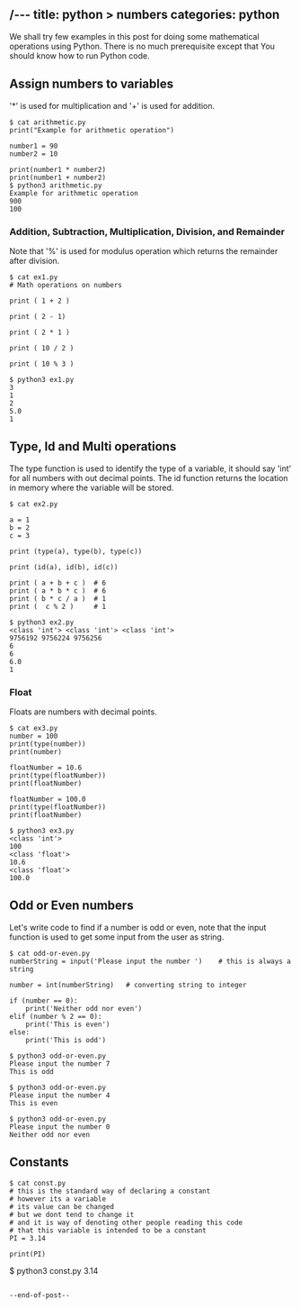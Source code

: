 /---
title: python > numbers
categories: python
---

We shall try few examples in this post for doing some mathematical operations 
using Python. There is no much prerequisite except that You should know 
how to run Python code.

## Assign numbers to variables
'*' is used for multiplication and '+' is used for addition.
```
$ cat arithmetic.py
print("Example for arithmetic operation")

number1 = 90
number2 = 10

print(number1 * number2)
print(number1 + number2)
$ python3 arithmetic.py
Example for arithmetic operation
900
100
```

### Addition, Subtraction, Multiplication, Division, and Remainder
Note that '%' is used for modulus operation which returns the remainder 
after division. 
```
$ cat ex1.py
# Math operations on numbers

print ( 1 + 2 )

print ( 2 - 1)

print ( 2 * 1 )

print ( 10 / 2 )

print ( 10 % 3 )

$ python3 ex1.py
3
1
2
5.0
1
```

## Type, Id and Multi operations
The type function is used to identify the type of a variable, it should 
say 'int' for all numbers with out decimal points. The id function returns 
the location in memory where the variable will be stored.
```
$ cat ex2.py

a = 1
b = 2
c = 3

print (type(a), type(b), type(c))

print (id(a), id(b), id(c))

print ( a + b + c )  # 6
print ( a * b * c )  # 6
print ( b * c / a )  # 1
print (  c % 2 )     # 1

$ python3 ex2.py
<class 'int'> <class 'int'> <class 'int'>
9756192 9756224 9756256
6
6
6.0
1
```

### Float
Floats are numbers with decimal points.
```
$ cat ex3.py
number = 100
print(type(number))
print(number)

floatNumber = 10.6
print(type(floatNumber))
print(floatNumber)

floatNumber = 100.0
print(type(floatNumber))
print(floatNumber)

$ python3 ex3.py
<class 'int'>
100
<class 'float'>
10.6
<class 'float'>
100.0
```

## Odd or Even numbers
Let's write code to find if a number is odd or even, note that the input function is used to get some input from the user as string.
```
$ cat odd-or-even.py
numberString = input('Please input the number ')    # this is always a string

number = int(numberString)   # converting string to integer

if (number == 0):
    print('Neither odd nor even')
elif (number % 2 == 0):
    print('This is even')
else:
    print('This is odd')
```

```
$ python3 odd-or-even.py
Please input the number 7
This is odd

$ python3 odd-or-even.py
Please input the number 4
This is even
```

```
$ python3 odd-or-even.py
Please input the number 0
Neither odd nor even
```

## Constants
```
$ cat const.py
# this is the standard way of declaring a constant
# however its a variable
# its value can be changed
# but we dont tend to change it
# and it is way of denoting other people reading this code
# that this variable is intended to be a constant
PI = 3.14

print(PI)
```
$ python3 const.py
3.14
```

--end-of-post--

